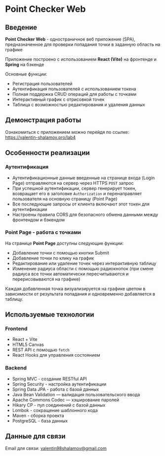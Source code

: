 # Point Checker Web 
## Введение

**Point Checker Web** - одностраничное веб приложение (SPA), предназначенное для проверки попадания точки в заданную область на графике

Приложение построено с использованием  **React (Vite)** на фронтенде и **Spring** на бэкенде

Основные функции:

- Регистрация пользователей
- Аутентификация пользователей с использованием токена
- Полная поддержка CRUD операций для работы с точками
- Интерактивный график с отрисовкой точек
- Таблица с возможностью редактирования и удаления данных


## Демонстрация работы

Ознакомиться с приложением можно перейдя по ссылке:
https://valentin-shalamov.pro/lab4


##  Особенности реализации

###  Аутентификация

- Аутентификационные данные введенные на странице входа (Login Page) отправляются на сервер через HTTPS `POST` запрос
- При успешной аутентификации, сервер генерирует токен,  возвращает его в заголовке `Authorization` и перенаправляет пользователя на основную страницу (Point Page)
- Все последующие запросы от клиента включают этот токен для аутентификации
- Настроены правила CORS для безопасного обмена данными между фронтендом и бэкендом

###  Point Page - работа с точками

На странице **Point Page** доступны следующие функции:

- Добавление точки с помощью кнопки Submit
- Добавление точки по клику на график
- Редактирование или удаление точек через интерактивную таблицу
- Изменение радиуса области с помощью радиокнопок (при смене радиуса все точки автоматически пересчитываются и перерисовываются на графике)

Каждая добавленная точка визуализируется на графике цветом в зависимости от результата попадания и одновременно добавляется в таблицу.


## Используемые технологии

### Frontend
- React + Vite
- HTML5 Canvas
- REST API с помощью `fetch`
- React Hooks для управления состоянием

### Backend
- Spring MVC - создание RESTful API
- Spring Security - настройка аутентификации
- Spring Data JPA - работа с базой данных
- Java Bean Validation — валидация пользовательского ввода
- Apache Commons Codec — хэширование паролей
- Hikary CP - пул соединений с базой данных
- Lombok - сокращение шаблонного кода
- Maven - сборка проекта
- PostgreSQL - база данных

## Данные для связи
Email для связи: [valentin98shalamov@gmail.com](mailto:valentin98shalamov@gmail.com)
